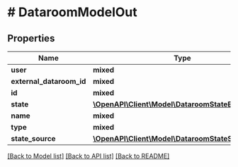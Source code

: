 # # DataroomModelOut

## Properties

Name | Type | Description | Notes
------------ | ------------- | ------------- | -------------
**user** | **mixed** |  | [optional]
**external_dataroom_id** | **mixed** |  |
**id** | **mixed** |  | [optional]
**state** | [**\OpenAPI\Client\Model\DataroomStateEnum**](DataroomStateEnum.md) |  |
**name** | **mixed** |  |
**type** | **mixed** |  | [optional]
**state_source** | [**\OpenAPI\Client\Model\DataroomStateSourceEnum**](DataroomStateSourceEnum.md) |  |

[[Back to Model list]](../../README.md#models) [[Back to API list]](../../README.md#endpoints) [[Back to README]](../../README.md)
